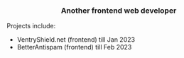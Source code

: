 <h3 align="center">Another frontend web developer</h3>

Projects include:
<ul>
  <li>VentryShield.net (frontend) till Jan 2023</li>
  <li>BetterAntispam (frontend) till Feb 2023</li>
</ul>
